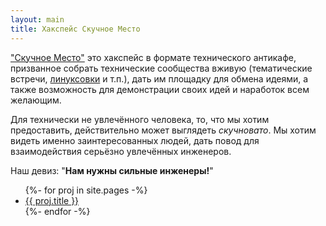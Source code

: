 ```yaml
---
layout: main
title: Хакспейс Скучное Место
---
```


["Скучное Место"](http://boringplace.org/) это хакспейс в формате
технического антикафе, призванное собрать технические сообщества
вживую (тематические встречи, [линуксовки](sarlug) и т.п.), дать им площадку для
обмена идеями, а также возможность для демонстрации своих идей и наработок всем желающим.

Для технически не увлечённого человека, то, что мы хотим
предоставить, действительно может выглядеть *скучновато*.
Мы хотим видеть именно заинтересованных людей,
дать повод для взаимодействия серьёзно увлечённых инженеров.

Наш девиз: "**Нам нужны сильные инженеры!**"

<section id="about">
  <ul>
    {%- for proj in site.pages -%}
    <li><a href="{{ proj.url }}">{{ proj.title }}</a></li>
    {%- endfor -%}
  </ul>
</section>

